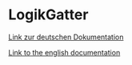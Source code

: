 # LogikGatter

[Link zur deutschen Dokumentation](https://www.symcon.de/de/service/dokumentation/modulreferenz/logikgatter/)

[Link to the english documentation](https://www.symcon.de/en/service/documentation/module-reference/logik-gate/)